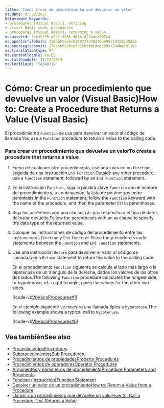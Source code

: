 ```yaml
---
title: 'Cómo: Crear un procedimiento que devuelve un valor'
ms.date: 07/20/2015
helpviewer_keywords:
- procedures [Visual Basic], defining
- Visual Basic code, procedures
- procedures [Visual Basic], returning a value
ms.assetid: 8ee19f95-a9ef-4033-963b-d224dca207c4
ms.openlocfilehash: 218dbb52abc0100724d38d10be91ef24252d5226
ms.sourcegitcommit: 17ee6605e01ef32506f8fdc686954244ba6911de
ms.translationtype: MT
ms.contentlocale: es-ES
ms.lasthandoff: 11/22/2019
ms.locfileid: "74349719"
---
```

# <a name="how-to-create-a-procedure-that-returns-a-value-visual-basic"></a><span data-ttu-id="e9cb9-102">Cómo: Crear un procedimiento que devuelve un valor (Visual Basic)</span><span class="sxs-lookup"><span data-stu-id="e9cb9-102">How to: Create a Procedure that Returns a Value (Visual Basic)</span></span>
<span data-ttu-id="e9cb9-103">El procedimiento `Function` se usa para devolver un valor al código de llamada.</span><span class="sxs-lookup"><span data-stu-id="e9cb9-103">You use a `Function` procedure to return a value to the calling code.</span></span>  
  
### <a name="to-create-a-procedure-that-returns-a-value"></a><span data-ttu-id="e9cb9-104">Para crear un procedimiento que devuelve un valor</span><span class="sxs-lookup"><span data-stu-id="e9cb9-104">To create a procedure that returns a value</span></span>  
  
1. <span data-ttu-id="e9cb9-105">Fuera de cualquier otro procedimiento, use una instrucción `Function`, seguida de una instrucción `End Function`.</span><span class="sxs-lookup"><span data-stu-id="e9cb9-105">Outside any other procedure, use a `Function` statement, followed by an `End Function` statement.</span></span>  
  
2. <span data-ttu-id="e9cb9-106">En la instrucción `Function`, siga la palabra clave `Function` con el nombre del procedimiento y, a continuación, la lista de parámetros entre paréntesis.</span><span class="sxs-lookup"><span data-stu-id="e9cb9-106">In the `Function` statement, follow the `Function` keyword with the name of the procedure, and then the parameter list in parentheses.</span></span>  
  
3. <span data-ttu-id="e9cb9-107">Siga los paréntesis con una cláusula `As` para especificar el tipo de datos del valor devuelto.</span><span class="sxs-lookup"><span data-stu-id="e9cb9-107">Follow the parentheses with an `As` clause to specify the data type of the returned value.</span></span>  
  
4. <span data-ttu-id="e9cb9-108">Coloque las instrucciones de código del procedimiento entre las instrucciones `Function` y `End Function`.</span><span class="sxs-lookup"><span data-stu-id="e9cb9-108">Place the procedure's code statements between the `Function` and `End Function` statements.</span></span>  
  
5. <span data-ttu-id="e9cb9-109">Use una instrucción `Return` para devolver el valor al código de llamada.</span><span class="sxs-lookup"><span data-stu-id="e9cb9-109">Use a `Return` statement to return the value to the calling code.</span></span>  
  
     <span data-ttu-id="e9cb9-110">En el procedimiento `Function` siguiente se calcula el lado más largo o la hipotenusa de un triángulo de la derecha, dados los valores de los otros dos lados.</span><span class="sxs-lookup"><span data-stu-id="e9cb9-110">The following `Function` procedure calculates the longest side, or hypotenuse, of a right triangle, given the values for the other two sides.</span></span>  
  
     [!code-vb[VbVbcnProcedures#1](~/samples/snippets/visualbasic/VS_Snippets_VBCSharp/VbVbcnProcedures/VB/Class1.vb#1)]  
  
     <span data-ttu-id="e9cb9-111">En el ejemplo siguiente se muestra una llamada típica a `hypotenuse`.</span><span class="sxs-lookup"><span data-stu-id="e9cb9-111">The following example shows a typical call to `hypotenuse`.</span></span>  
  
     [!code-vb[VbVbcnProcedures#6](~/samples/snippets/visualbasic/VS_Snippets_VBCSharp/VbVbcnProcedures/VB/Class1.vb#6)]  
  
## <a name="see-also"></a><span data-ttu-id="e9cb9-112">Vea también</span><span class="sxs-lookup"><span data-stu-id="e9cb9-112">See also</span></span>

- [<span data-ttu-id="e9cb9-113">Procedimientos</span><span class="sxs-lookup"><span data-stu-id="e9cb9-113">Procedures</span></span>](./index.md)
- [<span data-ttu-id="e9cb9-114">Subprocedimientos</span><span class="sxs-lookup"><span data-stu-id="e9cb9-114">Sub Procedures</span></span>](./sub-procedures.md)
- [<span data-ttu-id="e9cb9-115">Procedimientos de propiedades</span><span class="sxs-lookup"><span data-stu-id="e9cb9-115">Property Procedures</span></span>](./property-procedures.md)
- [<span data-ttu-id="e9cb9-116">Procedimientos de operadores</span><span class="sxs-lookup"><span data-stu-id="e9cb9-116">Operator Procedures</span></span>](./operator-procedures.md)
- [<span data-ttu-id="e9cb9-117">Argumentos y parámetros de procedimiento</span><span class="sxs-lookup"><span data-stu-id="e9cb9-117">Procedure Parameters and Arguments</span></span>](./procedure-parameters-and-arguments.md)
- [<span data-ttu-id="e9cb9-118">Function (instrucción)</span><span class="sxs-lookup"><span data-stu-id="e9cb9-118">Function Statement</span></span>](../../../../visual-basic/language-reference/statements/function-statement.md)
- [<span data-ttu-id="e9cb9-119">Devolver un valor de un procedimiento</span><span class="sxs-lookup"><span data-stu-id="e9cb9-119">How to: Return a Value from a Procedure</span></span>](./how-to-return-a-value-from-a-procedure.md)
- [<span data-ttu-id="e9cb9-120">Llamar a un procedimiento que devuelve un valor</span><span class="sxs-lookup"><span data-stu-id="e9cb9-120">How to: Call a Procedure That Returns a Value</span></span>](./how-to-call-a-procedure-that-returns-a-value.md)
